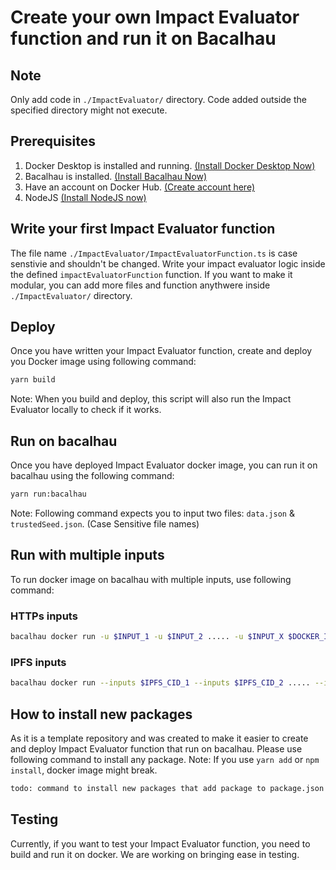 # Create your own Impact Evaluator function and run it on Bacalhau

## Note
Only add code in `./ImpactEvaluator/` directory. Code added outside the specified directory might not execute.

## Prerequisites
1. Docker Desktop is installed and running. [(Install Docker Desktop Now)](https://www.docker.com/products/docker-desktop/)
2. Bacalhau is installed. [(Install Bacalhau Now)](https://docs.bacalhau.org/getting-started/installation)
3. Have an account on Docker Hub. [(Create account here)](https://hub.docker.com/)
4. NodeJS [(Install NodeJS now)](https://nodejs.org/en/download/)

## Write your first Impact Evaluator function
The file name `./ImpactEvaluator/ImpactEvaluatorFunction.ts` is case senstivie and shouldn't be changed.
Write your impact evaluator logic inside the defined `impactEvaluatorFunction` function.
If you want to make it modular, you can add more files and function anythwere inside `./ImpactEvaluator/` directory.

## Deploy
Once you have written your Impact Evaluator function, create and deploy you Docker image using following command:
```sh
yarn build
```
Note: When you build and deploy, this script will also run the Impact Evaluator locally to check if it works.

## Run on bacalhau
Once you have deployed Impact Evaluator docker image, you can run it on bacalhau using the following command:
```sh
yarn run:bacalhau
```
Note: Following command expects you to input two files: `data.json` & `trustedSeed.json`. (Case Sensitive file names)

## Run with multiple inputs
To run docker image on bacalhau with multiple inputs, use following command:
### HTTPs inputs
```sh
bacalhau docker run -u $INPUT_1 -u $INPUT_2 ..... -u $INPUT_X $DOCKER_IMAGE
```

### IPFS inputs
```sh
bacalhau docker run --inputs $IPFS_CID_1 --inputs $IPFS_CID_2 ..... --inputs $IPFS_CID_X $DOCKER_IMAGE
```


## How to install new packages
As it is a template repository and was created to make it easier to create and deploy Impact Evaluator function that run on bacalhau.
Please use following command to install any package.
Note: If you use `yarn add` or `npm install`, docker image might break.
```sh
todo: command to install new packages that add package to package.json file and add RUN command to install the package in Dockerfile as well.
```

## Testing
Currently, if you want to test your Impact Evaluator function, you need to build and run it on docker. We are working on bringing ease in testing.